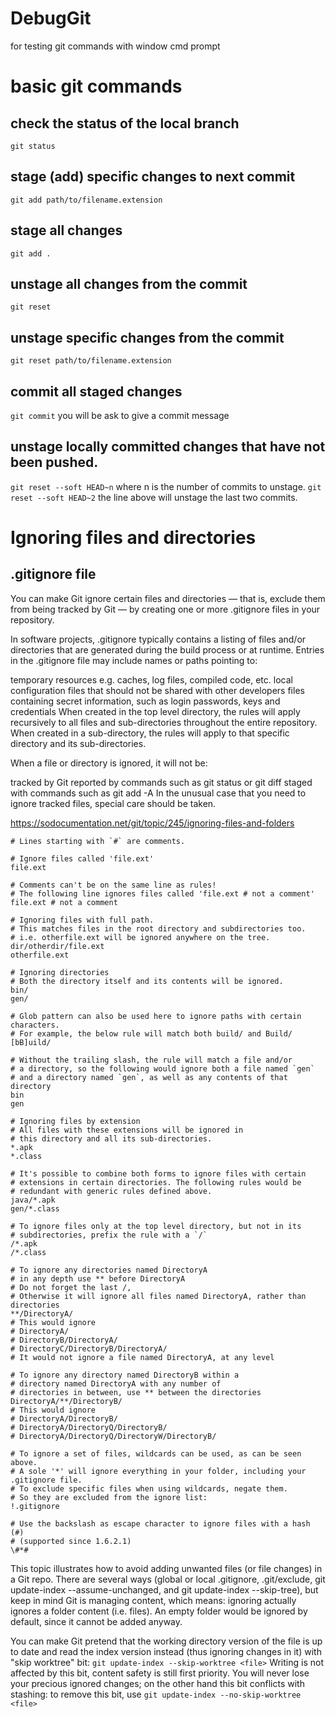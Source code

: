 # DebugGit
 for testing git commands with window cmd prompt 

# basic git commands

## check the status of the local branch 
`git status`

## stage (add) specific changes to next commit
`git add path/to/filename.extension` 

## stage all changes
`git add .`

## unstage all changes from the commit
`git reset`

## unstage specific changes from the commit
`git reset path/to/filename.extension` 

## commit all staged changes
`git commit`
you will be ask to give a commit message 

## unstage locally committed changes that have not been pushed. 
`git reset --soft HEAD~n`
where n is the number of commits to unstage. 
`git reset --soft HEAD~2`
the line above will unstage the last two commits. 

# Ignoring files and directories 

## .gitignore file
You can make Git ignore certain files and directories — that is, exclude them from being tracked by Git — by creating one or more .gitignore files in your repository.

In software projects, .gitignore typically contains a listing of files and/or directories that are generated during the build process or at runtime. Entries in the .gitignore file may include names or paths pointing to:

temporary resources e.g. caches, log files, compiled code, etc.
local configuration files that should not be shared with other developers
files containing secret information, such as login passwords, keys and credentials
When created in the top level directory, the rules will apply recursively to all files and sub-directories throughout the entire repository. When created in a sub-directory, the rules will apply to that specific directory and its sub-directories.

When a file or directory is ignored, it will not be:

tracked by Git
reported by commands such as git status or git diff
staged with commands such as git add -A
In the unusual case that you need to ignore tracked files, special care should be taken. 

https://sodocumentation.net/git/topic/245/ignoring-files-and-folders

```
# Lines starting with `#` are comments.

# Ignore files called 'file.ext'
file.ext

# Comments can't be on the same line as rules!
# The following line ignores files called 'file.ext # not a comment'
file.ext # not a comment 

# Ignoring files with full path.
# This matches files in the root directory and subdirectories too.
# i.e. otherfile.ext will be ignored anywhere on the tree.
dir/otherdir/file.ext
otherfile.ext

# Ignoring directories
# Both the directory itself and its contents will be ignored.
bin/
gen/

# Glob pattern can also be used here to ignore paths with certain characters.
# For example, the below rule will match both build/ and Build/
[bB]uild/

# Without the trailing slash, the rule will match a file and/or
# a directory, so the following would ignore both a file named `gen`
# and a directory named `gen`, as well as any contents of that directory
bin
gen

# Ignoring files by extension
# All files with these extensions will be ignored in
# this directory and all its sub-directories.
*.apk
*.class

# It's possible to combine both forms to ignore files with certain
# extensions in certain directories. The following rules would be
# redundant with generic rules defined above.
java/*.apk
gen/*.class

# To ignore files only at the top level directory, but not in its
# subdirectories, prefix the rule with a `/`
/*.apk
/*.class

# To ignore any directories named DirectoryA 
# in any depth use ** before DirectoryA
# Do not forget the last /, 
# Otherwise it will ignore all files named DirectoryA, rather than directories
**/DirectoryA/
# This would ignore 
# DirectoryA/
# DirectoryB/DirectoryA/ 
# DirectoryC/DirectoryB/DirectoryA/
# It would not ignore a file named DirectoryA, at any level

# To ignore any directory named DirectoryB within a 
# directory named DirectoryA with any number of 
# directories in between, use ** between the directories
DirectoryA/**/DirectoryB/
# This would ignore 
# DirectoryA/DirectoryB/ 
# DirectoryA/DirectoryQ/DirectoryB/ 
# DirectoryA/DirectoryQ/DirectoryW/DirectoryB/

# To ignore a set of files, wildcards can be used, as can be seen above.
# A sole '*' will ignore everything in your folder, including your .gitignore file.
# To exclude specific files when using wildcards, negate them.
# So they are excluded from the ignore list:
!.gitignore 

# Use the backslash as escape character to ignore files with a hash (#)
# (supported since 1.6.2.1)
\#*#
```
This topic illustrates how to avoid adding unwanted files (or file changes) in a Git repo.
There are several ways (global or local .gitignore, .git/exclude, git update-index --assume-unchanged, and git update-index --skip-tree), but keep in mind Git is managing content, which means: ignoring actually ignores a folder content (i.e. files). An empty folder would be ignored by default, since it cannot be added anyway.

You can make Git pretend that the working directory version of the file is up to date and read the index version instead (thus ignoring changes in it) with "skip worktree" bit:
`git update-index --skip-worktree <file>`
Writing is not affected by this bit, content safety is still first priority. You will never lose your precious ignored changes; on the other hand this bit conflicts with stashing: to remove this bit, use
`git update-index --no-skip-worktree <file>`
